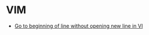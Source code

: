 # VIM

* [Go to beginning of line without opening new line in VI](http://stackoverflow.com/questions/10243551/go-to-beginning-of-line-without-opening-new-line-in-vi)
